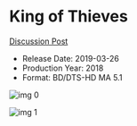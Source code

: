 # King of Thieves

[Discussion Post](https://www.avsforum.com/threads/bass-eq-for-filtered-movies.2995212/post-57520884)

* Release Date: 2019-03-26
* Production Year: 2018
* Format: BD/DTS-HD MA 5.1

![img 0](https://i.imgur.com/kKFAs0Q.jpg)

![img 1](https://i.imgur.com/YGRrxw2.jpg)

